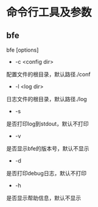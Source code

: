# 命令行工具及参数

## bfe

bfe [options]

* -c &#60;config dir&#62;

配置文件的根目录，默认路径./conf

* -l &#60;log dir&#62;

日志文件的根目录，默认路径./log

* -s

是否打印log到stdout，默认不打印

* -v

是否显示bfe的版本号，默认不显示

* -d

是否打印debug日志，默认不打印

* -h

是否显示帮助信息，默认不显示

